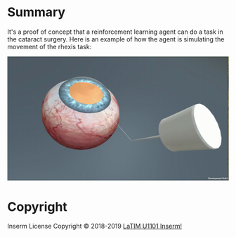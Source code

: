# Summary
It's a proof of concept that a reinforcement learning agent can do a task in the cataract surgery. Here is an example of how the agent is simulating the movement of the rhexis task:

![Agent is doing the task](env_video-view-1.gif)


# Copyright
Inserm License
Copyright © 2018-2019 [LaTIM U1101 Inserm!](http://latim.univ-brest.fr/)




